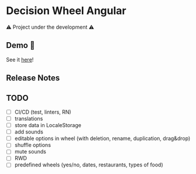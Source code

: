 # Decision Wheel Angular

:warning:  Project under the development :warning:

## Demo :rainbow:

See it [here](https://aszlacheta.github.io/decision-wheel-angular)!

## Release Notes

## TODO

- [ ] CI/CD (test, linters, RN)
- [ ] translations
- [ ] store data in LocaleStorage
- [ ] add sounds
- [ ] editable options in wheel (with deletion, rename, duplication, drag&drop)
- [ ] shuffle options
- [ ] mute sounds
- [ ] RWD
- [ ] predefined wheels (yes/no, dates, restaurants, types of food)
